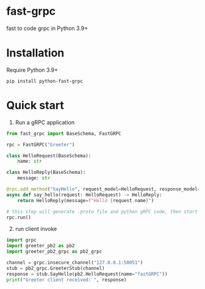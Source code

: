 # fast-grpc
fast to code grpc in Python 3.9+

# Installation
Require Python 3.9+
```shell
pip install python-fast-grpc
```

# Quick start
1. Run a gRPC application
```python
from fast_grpc import BaseSchema, FastGRPC

rpc = FastGRPC("Greeter")

class HelloRequest(BaseSchema):
    name: str

class HelloReply(BaseSchema):
    message: str

@rpc.add_method("SayHello", request_model=HelloRequest, response_model=HelloReply)
async def say_hello(request: HelloRequest) -> HelloReply:
    return HelloReply(message=f"Hello {request.name}")

# this step will generate .proto file and python gRPC code, then start a grpc server
rpc.run()
```
2. run client invoke
```python
import grpc
import greeter_pb2 as pb2
import greeter_pb2_grpc as pb2_grpc

channel = grpc.insecure_channel("127.0.0.1:50051")
stub = pb2_grpc.GreeterStub(channel)
response = stub.SayHello(pb2.HelloRequest(name="fastGRPC"))
print("Greeter client received: ", response)
```

